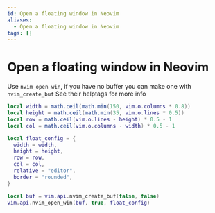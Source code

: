 ```yaml
---
id: Open a floating window in Neovim
aliases:
  - Open a floating window in Neovim
tags: []
---
```


# Open a floating window in Neovim

Use `nvim_open_win`, if you have no buffer you can make one with `nvim_create_buf`
See their helptags for more info

```lua
local width = math.ceil(math.min(150, vim.o.columns * 0.8))
local height = math.ceil(math.min(35, vim.o.lines * 0.5))
local row = math.ceil(vim.o.lines - height) * 0.5 - 1
local col = math.ceil(vim.o.columns - width) * 0.5 - 1

local float_config = {
  width = width,
  height = height,
  row = row,
  col = col,
  relative = "editor",
  border = "rounded",
}

local buf = vim.api.nvim_create_buf(false, false)
vim.api.nvim_open_win(buf, true, float_config)
```
